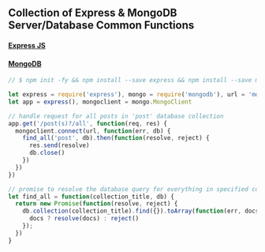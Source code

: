 ## Collection of Express & MongoDB Server/Database Common Functions

#### [Express JS](http://expressjs.com/ "Express")
#### [MongoDB](https://www.mongodb.com/ "Mongo")

```javascript
// $ npm init -fy && npm install --save express && npm install --save mongodb

let express = require('express'), mongo = require('mongodb'), url = 'mongodb://localhost:27017/blog'
let app = express(), mongoclient = mongo.MongoClient

// handle request for all posts in 'post' database collection
app.get('/post(s)?/all', function(req, res) {
  mongoclient.connect(url, function(err, db) {
    find_all('post', db).then(function(resolve, reject) {
      res.send(resolve)
      db.close()
    })
  })
})

// promise to resolve the database query for everything in specified collection
let find_all = function(collection_title, db) {
  return new Promise(function(resolve, reject) {
    db.collection(collection_title).find({}).toArray(function(err, docs) {
      docs ? resolve(docs) : reject()
    });
  })
}
```

